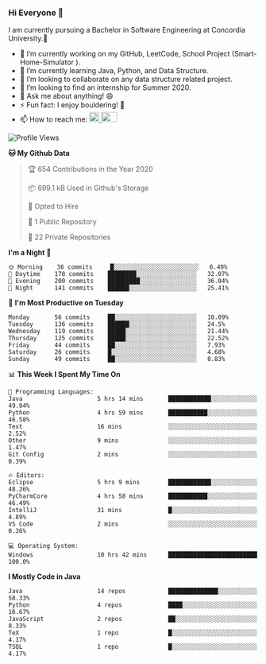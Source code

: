 ### Hi Everyone 👋
I am currently pursuing a Bachelor in Software Engineering at Concordia University.🏫

- 🔭 I’m currently working on my GitHub, LeetCode, School Project (Smart-Home-Simulator ).
- 🌱 I’m currently learning Java, Python, and Data Structure.
- 👯 I’m looking to collaborate on any data structure related project.
- 🤔 I’m looking to find an internship for Summer 2020.
- 💬 Ask me about anything! 😄
- ⚡ Fun fact: I enjoy bouldering! 🧗‍
- 📫 How to reach me: <a href="https://www.linkedin.com/in/siu-tong-ye/" target="_blank"> <img width="20px" width="32" src="https://cdn.jsdelivr.net/npm/simple-icons@v3/icons/linkedin.svg" /> </a> <a href="mailto:SiuTongYe@gmail.com" target="_blank"> <img height="20" width="32" src="https://cdn.jsdelivr.net/npm/simple-icons@v3/icons/gmail.svg" /> </a>

<!--START_SECTION:waka-->
![Profile Views](http://img.shields.io/badge/Profile%20Views-43-blue)

**🐱 My Github Data** 

> 🏆 654 Contributions in the Year 2020
 > 
> 📦 699.1 kB Used in Github's Storage 
 > 
> 💼 Opted to Hire
 > 
> 📜 1 Public Repository 
 > 
> 🔑 22 Private Repositories 

**I'm a Night 🦉** 

```text
🌞 Morning    36 commits     █░░░░░░░░░░░░░░░░░░░░░░░░   6.49% 
🌆 Daytime    178 commits    ████████░░░░░░░░░░░░░░░░░   32.07% 
🌃 Evening    200 commits    █████████░░░░░░░░░░░░░░░░   36.04% 
🌙 Night      141 commits    ██████░░░░░░░░░░░░░░░░░░░   25.41%

```
📅 **I'm Most Productive on Tuesday** 

```text
Monday       56 commits     ██░░░░░░░░░░░░░░░░░░░░░░░   10.09% 
Tuesday      136 commits    ██████░░░░░░░░░░░░░░░░░░░   24.5% 
Wednesday    119 commits    █████░░░░░░░░░░░░░░░░░░░░   21.44% 
Thursday     125 commits    █████░░░░░░░░░░░░░░░░░░░░   22.52% 
Friday       44 commits     ██░░░░░░░░░░░░░░░░░░░░░░░   7.93% 
Saturday     26 commits     █░░░░░░░░░░░░░░░░░░░░░░░░   4.68% 
Sunday       49 commits     ██░░░░░░░░░░░░░░░░░░░░░░░   8.83%

```


📊 **This Week I Spent My Time On** 

```text
💬 Programming Languages: 
Java                     5 hrs 14 mins       ████████████░░░░░░░░░░░░░   49.04% 
Python                   4 hrs 59 mins       ███████████░░░░░░░░░░░░░░   46.58% 
Text                     16 mins             ░░░░░░░░░░░░░░░░░░░░░░░░░   2.52% 
Other                    9 mins              ░░░░░░░░░░░░░░░░░░░░░░░░░   1.47% 
Git Config               2 mins              ░░░░░░░░░░░░░░░░░░░░░░░░░   0.39%

🔥 Editors: 
Eclipse                  5 hrs 9 mins        ████████████░░░░░░░░░░░░░   48.26% 
PyCharmCore              4 hrs 58 mins       ███████████░░░░░░░░░░░░░░   46.49% 
IntelliJ                 31 mins             █░░░░░░░░░░░░░░░░░░░░░░░░   4.89% 
VS Code                  2 mins              ░░░░░░░░░░░░░░░░░░░░░░░░░   0.36%

💻 Operating System: 
Windows                  10 hrs 42 mins      █████████████████████████   100.0%

```

**I Mostly Code in Java** 

```text
Java                     14 repos            ██████████████░░░░░░░░░░░   58.33% 
Python                   4 repos             ████░░░░░░░░░░░░░░░░░░░░░   16.67% 
JavaScript               2 repos             ██░░░░░░░░░░░░░░░░░░░░░░░   8.33% 
TeX                      1 repo              █░░░░░░░░░░░░░░░░░░░░░░░░   4.17% 
TSQL                     1 repo              █░░░░░░░░░░░░░░░░░░░░░░░░   4.17%

```



<!--END_SECTION:waka-->
